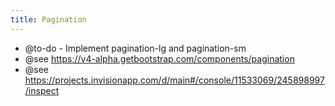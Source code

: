 ```yaml
---
title: Pagination
---
```


* @to-do - Implement pagination-lg and pagination-sm
* @see https://v4-alpha.getbootstrap.com/components/pagination
* @see https://projects.invisionapp.com/d/main#/console/11533069/245898997/inspect